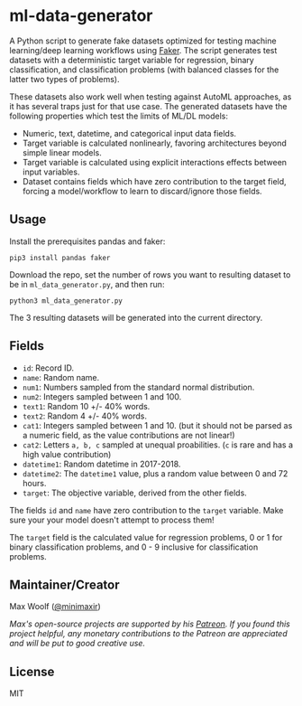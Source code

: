 # ml-data-generator

A Python script to generate fake datasets optimized for testing machine learning/deep learning workflows using [Faker](https://github.com/joke2k/faker). The script generates test datasets with a deterministic target variable for regression, binary classification, and classification problems (with balanced classes for the latter two types of problems).

These datasets also work well when testing against AutoML approaches, as it has several traps just for that use case. The generated datasets have the following properties which test the limits of ML/DL models:

* Numeric, text, datetime, and categorical input data fields.
* Target variable is calculated nonlinearly, favoring architectures beyond simple linear models.
* Target variable is calculated using explicit interactions effects between input variables.
* Dataset contains fields which have zero contribution to the target field, forcing a model/workflow to learn to discard/ignore those fields.

## Usage

Install the prerequisites pandas and faker:

```shell
pip3 install pandas faker
```

Download the repo, set the number of rows you want to resulting dataset to be in `ml_data_generator.py`, and then run:

```shell
python3 ml_data_generator.py
```

The 3 resulting datasets will be generated into the current directory.

## Fields

* `id`: Record ID.
* `name`: Random name.
* `num1`: Numbers sampled from the standard normal distribution.
* `num2`: Integers sampled between 1 and 100.
* `text1`: Random 10 +/- 40% words.
* `text2`: Random 4 +/- 40% words.
* `cat1`: Integers sampled between 1 and 10. (but it should not be parsed as a numeric field, as the value contributions are not linear!)
* `cat2`: Letters `a, b, c` sampled at unequal proabilities. (`c` is rare and has a high value contribution)
* `datetime1`: Random datetime in 2017-2018.
* `datetime2`: The `datetime1` value, plus a random value between 0 and 72 hours.
* `target`: The objective variable, derived from the other fields.

The fields `id` and `name` have zero contribution to the `target` variable. Make sure your your model doesn't attempt to process them!

The `target` field is the calculated value for regression problems, 0 or 1 for binary classification problems, and 0 - 9 inclusive for classification problems.

## Maintainer/Creator

Max Woolf ([@minimaxir](http://minimaxir.com))

*Max's open-source projects are supported by his [Patreon](https://www.patreon.com/minimaxir). If you found this project helpful, any monetary contributions to the Patreon are appreciated and will be put to good creative use.*

## License

MIT